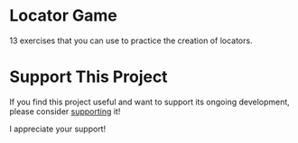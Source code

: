 # Locator Game

13 exercises that you can use to practice the creation of locators.


# Support This Project

If you find this project useful and want to support its ongoing development, please consider [supporting](https://testwithroy.com/b/support) it!

I appreciate your support!
